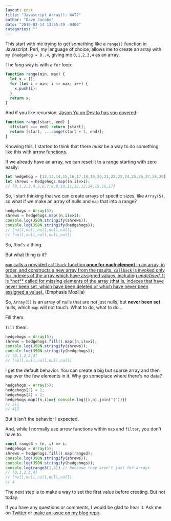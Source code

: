 ```yaml
---
layout: post
title: "Javascript Array(): WAT?"
author: "Dave Jacoby"
date: "2019-03-14 13:55:49 -0400"
categories: ""
---
```


This start with me trying to get something like a `range()` function in Javascript. Perl, my language of choice, allows me to create an array with `my @hedgehog = 0..4`, giving me `0,1,2,3,4` as an array.

The _long_ way is with a `for` loop:

```javascript
function range(min, max) {
  let x = [];
  for (let i = min; i <= max; i++) {
    x.push(i);
  }
  return x;
}
```

And if you like recursion, [Jason Yu on Dev.to has you covered](https://dev.to/ycmjason/how-to-create-range-in-javascript-539i):

```javascript
function range(start, end) {
  if(start === end) return [start];
  return [start, ...range(start + 1, end)];
}
```

Knowing this, I started to think that there _must_ be a way to do something like this with [arrow functions](https://developer.mozilla.org/en-US/docs/Web/JavaScript/Reference/Functions/Arrow_functions).

If we already have an array, we can reset it to a range starting with zero easily:

```javascript
let hedgehog = [12,13,14,15,16,17,18,19,20,21,22,23,24,25,26,27,28,29];
let shrews = hedgehogs.map((n,i)=>i);
// [0,1,2,3,4,5,6,7,8,9,10,11,12,13,14,15,16,17]
```

So, I start thinking that we can create arrays of specific sizes, like `Array(5)`, so what if we make an array of nulls and `map` that into a range?

```javascript
hedgehogs = Array(5);
shrews = hedgehogs.map((n,i)=>i);
console.log(JSON.stringify(shrews));
console.log(JSON.stringify(hedgehogs));
// [null,null,null,null,null]
// [null,null,null,null,null]
```

So, _that's_ a thing.

But what thing _is_ it?

[`map` calls a provided `callback` function **once for each element** in an array, in order, and constructs a new array from the results. `callback` is invoked only for indexes of the array which have assigned values, including _undefined_. It is \*not\*\* called for missing elements of the array (that is, indexes that have never been set, which have been deleted or which have never been assigned a value).](https://developer.mozilla.org/en-US/docs/Web/JavaScript/Reference/Global_Objects/Array/map) (Emphasis Mozilla)

So, `Array(5)` is an array of nulls that are not just nulls, but **never been set** nulls, which `map` will not touch. What to do, what to do...

Fill them.

`fill` them.

```javascript
hedgehogs = Array(5);
shrews = hedgehogs.fill().map((n,i)=>i);
console.log(JSON.stringify(shrews));
console.log(JSON.stringify(hedgehogs));
// [0,1,2,3,4]
// [null,null,null,null,null]
```

I get the default behavior. You can create a big but sparse array and then `map` over the few elements in it. Why go someplace where there's no data?

```javascript
hedgehogs = Array(5);
hedgehogs[2] = 1;
hedgehogs[4] = 2;
hedgehogs.map((n,i)=>{ console.log([i,n].join("|"))})
// 2|1
// 4|2
```

But it isn't the behavior I expected.

And, while I normally use arrow functions within `map` and `filter`, you don't have to.

```javascript
const range3 = (n, i) => i;
hedgehogs = Array(5);
shrews = hedgehogs.fill().map(range3);
console.log(JSON.stringify(shrews));
console.log(JSON.stringify(hedgehogs));
console.log(range3(1,4)) // because they aren't just for arrays
// [0,1,2,3,4]
// [null,null,null,null,null]
// 4
```

The next step is to make a way to set the first value before creating. But not today.

If you have any questions or comments, I would be glad to hear it. Ask me on [Twitter](https://twitter.com/jacobydave) or [make an issue on my blog repo](https://github.com/jacoby/jacoby.github.io).
